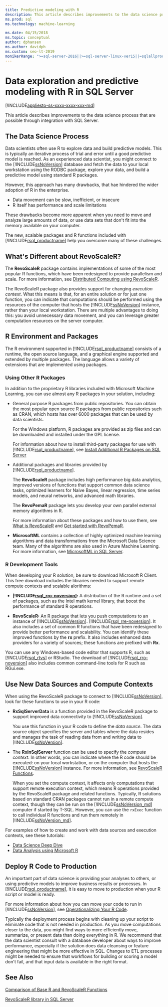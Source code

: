 ```yaml
---
title: Predictive modeling with R
description: This article describes improvements to the data science process that are possible through integration with SQL Server.
ms.prod: sql
ms.technology: machine-learning

ms.date: 04/15/2018  
ms.topic: conceptual
author: dphansen
ms.author: davidph
ms.custom: seo-lt-2019
monikerRange: ">=sql-server-2016||>=sql-server-linux-ver15||=sqlallproducts-allversions"
---
```

# Data exploration and predictive modeling with R in SQL Server
[!INCLUDE[appliesto-ss-xxxx-xxxx-xxx-md](../../includes/appliesto-ss-xxxx-xxxx-xxx-md.md)]

This article describes improvements to the data science process that are possible through integration with SQL Server.

## The Data Science Process

Data scientists often use R to explore data and build predictive models. This is typically an iterative process of trial and error until a good predictive model is reached. As an experienced data scientist, you  might connect to the [!INCLUDE[ssNoVersion](../../includes/ssnoversion-md.md)] database and fetch the data to your local workstation using the RODBC package, explore your data, and build a predictive model using standard R packages.

However, this approach has many drawbacks, that hae hindered the wider adoption of R in the enterprise. 

+ Data movement can be slow, inefficient, or insecure
+ R itself has performance and scale limitations

These drawbacks become more apparent when you need to move and analyze large amounts of data, or use data sets that don't fit into the memory available on your computer.

The new, scalable packages and R functions included with [!INCLUDE[rsql_productname](../../includes/rsql-productname-md.md)] help you overcome many of these challenges. 

## What's Different about RevoScaleR?

The **RevoScaleR** package contains implementations of some of the most popular R functions, which have been redesigned to provide parallelism and scale. For more information, see [Distributed Computing using RevoScaleR](https://docs.microsoft.com/machine-learning-server/r/how-to-revoscaler-distributed-computing).

The RevoScaleR package also provides support for changing *execution context*. What this means is that, for an entire solution or for just one function, you can indicate that computations should be performed using the resources of the computer that hosts the [!INCLUDE[ssNoVersion](../../includes/ssnoversion-md.md)] instance, rather than your local workstation. There are multiple advantages to doing this: you avoid unnecessary data movement, and you can leverage greater computation resources on the server computer.

## R Environment and Packages

The R environment supported in [!INCLUDE[rsql_productname](../../includes/rsql-productname-md.md)] consists of a runtime, the open source language, and a graphical engine supported and extended by multiple packages. The language allows a variety of extensions that are implemented using packages.  

### Using Other R Packages

In addition to the proprietary R libraries included with Microsoft Machine Learning, you can use almost any R packages in your solution, including:

+ General purpose R packages from public repositories. You can obtain the most popular open source R packages from public repositories such as CRAN, which hosts has over 6000 packages that can be used by data scientists.
  
  For the Windows platform, R packages are provided as zip files and can be downloaded and installed under the GPL license.  
  
  For information about how to install third-party packages for use with [!INCLUDE[rsql_productname](../../includes/rsql-productname-md.md)], see [Install Additional R Packages on SQL Server](../../advanced-analytics/r/install-additional-r-packages-on-sql-server.md)  
  
+ Additional packages and libraries provided by [!INCLUDE[rsql_productname](../../includes/rsql-productname-md.md)].   
  
     The **RevoScaleR** package includes high performance big data analytics, improved versions of functions that support common data science tasks, optimized learners for Naive Bayes, linear regression, time series models, and neural networks, and advanced math libraries.  
  
     The **RevoPemaR** package lets you develop your own parallel external memory algorithms in R.  
  
     For more information about these packages and how to use them, see [What is RevoScaleR](https://docs.microsoft.com/machine-learning-server/r/concept-what-is-revoscaler) and [Get started with RevoPemaR](https://docs.microsoft.com/machine-learning-server/r/how-to-developer-pemar). 

+ **MicrosoftML** contains a collection of highly optimized machine learning algorithms and data transformations from the Microsoft Data Science team. Many of the algorithms are also used in Azure Machine Learning. For more information, see [MicrosoftML in SQL Server](ref-r-microsoftml.md).

### R Development Tools

When developing your R solution, be sure to download Microsoft R Client. This free download includes the libraries needed to support remote compute contexts and scalable alorithms:

+ **[!INCLUDE[rsql_rro-noversion](../../includes/rsql-rro-noversion-md.md)]:** A distribution of the R runtime and a set of packages, such as the Intel math kernel library, that boost the performance of standard R operations.  
  
+ **RevoScaleR:** An R package that lets you push computations to an instance of [!INCLUDE[ssNoVersion](../../includes/ssnoversion-md.md)]. [!INCLUDE[rsql_rre-noversion](../../includes/rsql-rre-noversion-md.md)]. It also includes a set of common R functions that have been redesigned to provide better performance and scalability. You can identify these improved functions  by the **rx** prefix. It also includes enhanced data providers for a variety of sources; these functions are prefixed with **Rx**.

You can use any Windows-based code editor that supports R, such as [!INCLUDE[rsql_rtvs](../../includes/rsql-rtvs-md.md)] or RStudio. The download of [!INCLUDE[rsql_rro-noversion](../../includes/rsql-rro-noversion-md.md)] also includes common command-line tools for R such as RGui.exe.

## Use New Data Sources and Compute Contexts

When using the RevoScaleR package to connect to [!INCLUDE[ssNoVersion](../../includes/ssnoversion-md.md)], look for these functions to use in your R code:

+ **RxSqlServerData** is a function provided in the RevoScaleR package to support improved data connectivity to [!INCLUDE[ssNoVersion](../../includes/ssnoversion-md.md)].
  
     You use this function in your R code to define the *data source*. The data source object specifies the server and tables where the data resides and manages the task of  reading data from and writing data to [!INCLUDE[ssNoVersion](../../includes/ssnoversion-md.md)].
  
-   The **RxInSqlServer** function can be used to specify the *compute context*.  In other words, you can indicate where the R code should be executed: on your local workstation, or on the computer that hosts the [!INCLUDE[ssNoVersion](../../includes/ssnoversion-md.md)] instance.  For more information, see [RevoScaleR Functions](https://docs.microsoft.com/machine-learning-server/r-reference/revoscaler/revoscaler).
  
     When you set the compute context, it affects only computations that support remote execution context, which means R operations provided by the RevoScaleR package and related functions. Typically, R solutions based on standard CRAN packages cannot run in a remote compute context, though they can be run on the [!INCLUDE[ssNoVersion_md](../../includes/ssnoversion-md.md)] computer if started by T-SQL. However, you can use the `rxExec` function to call individual R functions and run them remotely in [!INCLUDE[ssNoVersion_md](../../includes/ssnoversion-md.md)].

For examples of how to create and work with data sources and execution contexts,  see these tutorials:

+ [Data Science Deep Dive](../../advanced-analytics/tutorials/deepdive-data-science-deep-dive-using-the-revoscaler-packages.md)  
+  [Data Analysis using Microsoft R](https://docs.microsoft.com/machine-learning-server/r/how-to-introduction)

## Deploy R Code to Production

An important part of data science is providing your analyses to others, or using predictive models to improve business results or processes. In [!INCLUDE[rsql_productname](../../includes/rsql-productname-md.md)], it is easy to move to production when your R script or model is ready.

For more information about how you can move your code to run in [!INCLUDE[ssNoVersion](../../includes/ssnoversion-md.md)], see [Operationalizing Your R Code](../../advanced-analytics/r/operationalizing-your-r-code.md).

Typically the deployment process begins with cleaning up your script to eliminate code that is not needed in production. As you move computations closer to the data, you might find ways to  more efficiently move, summarize, or present data than doing everything in R.  We recommend that the data scientist consult with a database developer about ways to improve performance, especially if the solution does data cleansing or feature engineering that might be more effective in SQL. Changes to ETL processes might be needed to ensure that workflows for building or scoring a model don't fail, and that input data is available in the right format.

## See Also

[Comparison of Base R and RevoScaleR Functions](https://docs.microsoft.com/machine-learning-server/r-reference/revoscaler/revoscaler-compared-to-base-r)

[RevoScaleR library in SQL Server](ref-r-revoscaler.md)
